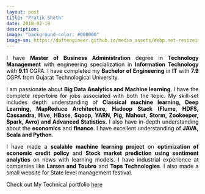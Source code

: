 ```yaml
---
layout: post
title: "Pratik Sheth"
date: 2018-02-19
description:
image: "background-color: #000000"
image-sm: https://daftengineer.github.io/media_assets/Webp.net-resizeimage.jpg
---
```

<!--background-color: #2F2727;  background-image: url(images/radial_bg.png);  background-position: center center;  background-repeat: no-repeat;  background: -webkit-gradient(radial, center center, 0, center center, 460, from(#1a82f7), to(#2F2727));  background: -webkit-radial-gradient(circle, #1a82f7, #2F2727);  background: -moz-radial-gradient(circle, #1a82f7, #2F2727);  background: -ms-radial-gradient(circle, #1a82f7, #2F2727); -->
<div style="color:black;">
<p style="text-align:justify;">I have <b>Master of Business Administration</b> degree in <b>Technology Management</b> with engineering specialization in <b>Information Technology</b> with <b>9.11</b> CGPA. I have completed my <b>Bachelor of Engineering</b> in <b>IT</b> with <b>7.9</b> CGPA from Gujarat Technological University.</p>
<p style="text-align:justify;">I am passionate about <b>Big Data Analytics and Machine learning</b>. I have the complete repertoire for jobs associated with both the topic. My skill-set includes depth understanding of <b>Classical machine learning, Deep Learning, MapReduce Architecture, Hadoop Stack (Flume, HDFS, Cassandra, Hive, HBase, Sqoop, YARN, Pig, Mahout, Storm, Zookeeper, Spark, Avro) and Advanced Statistics.</b> I also have in-depth understanding about the <b>economics</b> and <b>finance</b>. I have excellent understanding of <b>JAVA, Scala and Python</b>.</p>
<p style="text-align:justify;">I have made a <b>scalable machine learning project</b> on <b>optimization of economic credit policy</b> and <b>Stock market prediction using sentiment analytics</b> on news with learning models. I have industrial experience at companies like <b>Larsen and Toubro</b> and <b>Tops Technologies</b>. I also made a small website for State level management festival.</p>
<p>Check out My Technical portfolio <a href="https://daftengineer.wordpress.com/posts/">here</a></p></div>

